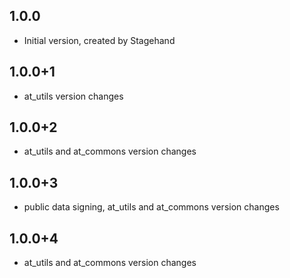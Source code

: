 ## 1.0.0

- Initial version, created by Stagehand

## 1.0.0+1

- at_utils version changes

## 1.0.0+2

- at_utils and at_commons version changes

## 1.0.0+3

- public data signing, at_utils and at_commons version changes

## 1.0.0+4

- at_utils and at_commons version changes